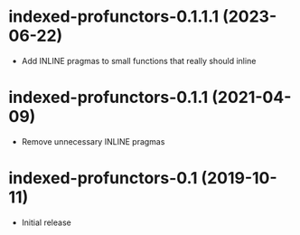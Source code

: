 # indexed-profunctors-0.1.1.1 (2023-06-22)
* Add INLINE pragmas to small functions that really should inline

# indexed-profunctors-0.1.1 (2021-04-09)
* Remove unnecessary INLINE pragmas

# indexed-profunctors-0.1 (2019-10-11)
* Initial release
